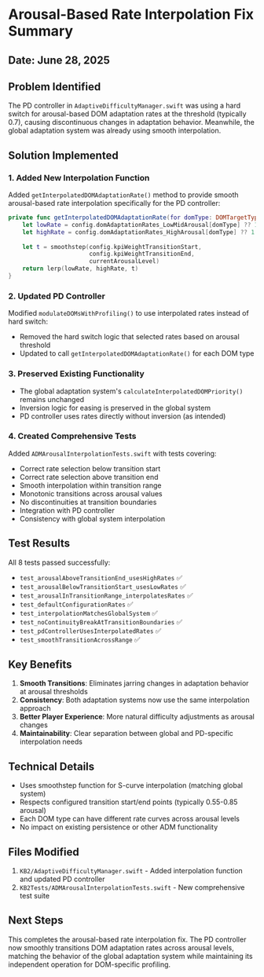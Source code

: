 # Arousal-Based Rate Interpolation Fix Summary

## Date: June 28, 2025

## Problem Identified
The PD controller in `AdaptiveDifficultyManager.swift` was using a hard switch for arousal-based DOM adaptation rates at the threshold (typically 0.7), causing discontinuous changes in adaptation behavior. Meanwhile, the global adaptation system was already using smooth interpolation.

## Solution Implemented

### 1. Added New Interpolation Function
Added `getInterpolatedDOMAdaptationRate()` method to provide smooth arousal-based rate interpolation specifically for the PD controller:

```swift
private func getInterpolatedDOMAdaptationRate(for domType: DOMTargetType) -> CGFloat {
    let lowRate = config.domAdaptationRates_LowMidArousal[domType] ?? 1.0
    let highRate = config.domAdaptationRates_HighArousal[domType] ?? 1.0
    
    let t = smoothstep(config.kpiWeightTransitionStart, 
                       config.kpiWeightTransitionEnd, 
                       currentArousalLevel)
    return lerp(lowRate, highRate, t)
}
```

### 2. Updated PD Controller
Modified `modulateDOMsWithProfiling()` to use interpolated rates instead of hard switch:
- Removed the hard switch logic that selected rates based on arousal threshold
- Updated to call `getInterpolatedDOMAdaptationRate()` for each DOM type

### 3. Preserved Existing Functionality
- The global adaptation system's `calculateInterpolatedDOMPriority()` remains unchanged
- Inversion logic for easing is preserved in the global system
- PD controller uses rates directly without inversion (as intended)

### 4. Created Comprehensive Tests
Added `ADMArousalInterpolationTests.swift` with tests covering:
- Correct rate selection below transition start
- Correct rate selection above transition end
- Smooth interpolation within transition range
- Monotonic transitions across arousal values
- No discontinuities at transition boundaries
- Integration with PD controller
- Consistency with global system interpolation

## Test Results
All 8 tests passed successfully:
- `test_arousalAboveTransitionEnd_usesHighRates` ✅
- `test_arousalBelowTransitionStart_usesLowRates` ✅
- `test_arousalInTransitionRange_interpolatesRates` ✅
- `test_defaultConfigurationRates` ✅
- `test_interpolationMatchesGlobalSystem` ✅
- `test_noContinuityBreakAtTransitionBoundaries` ✅
- `test_pdControllerUsesInterpolatedRates` ✅
- `test_smoothTransitionAcrossRange` ✅

## Key Benefits
1. **Smooth Transitions**: Eliminates jarring changes in adaptation behavior at arousal thresholds
2. **Consistency**: Both adaptation systems now use the same interpolation approach
3. **Better Player Experience**: More natural difficulty adjustments as arousal changes
4. **Maintainability**: Clear separation between global and PD-specific interpolation needs

## Technical Details
- Uses smoothstep function for S-curve interpolation (matching global system)
- Respects configured transition start/end points (typically 0.55-0.85 arousal)
- Each DOM type can have different rate curves across arousal levels
- No impact on existing persistence or other ADM functionality

## Files Modified
1. `KB2/AdaptiveDifficultyManager.swift` - Added interpolation function and updated PD controller
2. `KB2Tests/ADMArousalInterpolationTests.swift` - New comprehensive test suite

## Next Steps
This completes the arousal-based rate interpolation fix. The PD controller now smoothly transitions DOM adaptation rates across arousal levels, matching the behavior of the global adaptation system while maintaining its independent operation for DOM-specific profiling.
